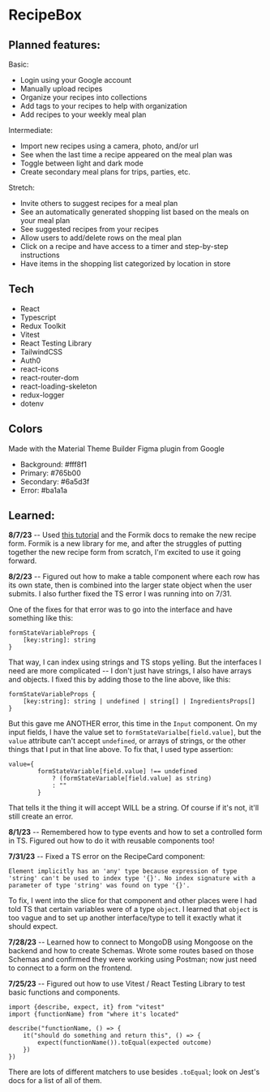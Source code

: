 # RecipeBox

## Planned features:

Basic:

-   Login using your Google account
-   Manually upload recipes
-   Organize your recipes into collections
-   Add tags to your recipes to help with organization
-   Add recipes to your weekly meal plan

Intermediate:

-   Import new recipes using a camera, photo, and/or url
-   See when the last time a recipe appeared on the meal plan was
-   Toggle between light and dark mode
-   Create secondary meal plans for trips, parties, etc.

Stretch:

-   Invite others to suggest recipes for a meal plan
-   See an automatically generated shopping list based on the meals on your meal plan
-   See suggested recipes from your recipes
-   Allow users to add/delete rows on the meal plan
-   Click on a recipe and have access to a timer and step-by-step instructions
-   Have items in the shopping list categorized by location in store

## Tech

-   React
-   Typescript
-   Redux Toolkit
-   Vitest
-   React Testing Library
-   TailwindCSS
-   Auth0
-   react-icons
-   react-router-dom
-   react-loading-skeleton
-   redux-logger
-   dotenv

## Colors

Made with the Material Theme Builder Figma plugin from Google

-   Background: #fff8f1
-   Primary: #765b00
-   Secondary: #6a5d3f
-   Error: #ba1a1a

## Learned:

<strong>8/7/23</strong> -- Used [this tutorial](https://www.youtube.com/watch?v=DYcqatriSNE) and the Formik docs to remake the new recipe form. Formik is a new library for me, and after the struggles of putting together the new recipe form from scratch, I'm excited to use it going forward.

<strong>8/2/23</strong> -- Figured out how to make a table component where each row has its own state, then is combined into the larger state object when the user submits. I also further fixed the TS error I was running into on 7/31.

One of the fixes for that error was to go into the interface and have something like this:

    formStateVariableProps {
        [key:string]: string
    }

That way, I can index using strings and TS stops yelling. But the interfaces I need are more complicated -- I don't just have strings, I also have arrays and objects. I fixed this by adding those to the line above, like this:

    formStateVariableProps {
        [key:string]: string | undefined | string[] | IngredientsProps[]
    }

But this gave me ANOTHER error, this time in the `Input` component. On my input fields, I have the value set to `formStateVarialbe[field.value]`, but the `value` attribute can't accept `undefined`, or arrays of strings, or the other things that I put in that line above. To fix that, I used type assertion:

    value={
            formStateVariable[field.value] !== undefined
                ? (formStateVariable[field.value] as string)
                : ""
            }

That tells it the thing it will accept WILL be a string. Of course if it's not, it'll still create an error.

<strong>8/1/23</strong> -- Remembered how to type events and how to set a controlled form in TS. Figured out how to do it with reusable components too!

<strong>7/31/23</strong> -- Fixed a TS error on the RecipeCard component:

    Element implicitly has an 'any' type because expression of type 'string' can't be used to index type '{}'. No index signature with a parameter of type 'string' was found on type '{}'.

To fix, I went into the slice for that component and other places were I had told TS that certain variables were of a type `object`. I learned that `object` is too vague and to set up another interface/type to tell it exactly what it should expect.

<strong>7/28/23</strong> -- Learned how to connect to MongoDB using Mongoose on the backend and how to create Schemas. Wrote some routes based on those Schemas and confirmed they were working using Postman; now just need to connect to a form on the frontend.

<strong>7/25/23</strong> -- Figured out how to use Vitest / React Testing Library to test basic functions and components.

    import {describe, expect, it} from "vitest"
    import {functionName} from "where it's located"

    describe("functionName, () => {
        it("should do something and return this", () => {
            expect(functionName()).toEqual(expected outcome)
        })
    })

There are lots of different matchers to use besides `.toEqual`; look on Jest's docs for a list of all of them.
